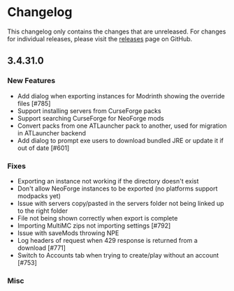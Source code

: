 # Changelog

This changelog only contains the changes that are unreleased. For changes for individual releases, please visit the
[releases](https://github.com/ATLauncher/ATLauncher/releases) page on GitHub.

## 3.4.31.0

### New Features
- Add dialog when exporting instances for Modrinth showing the override files [#785]
- Support installing servers from CurseForge packs
- Support searching CurseForge for NeoForge mods
- Convert packs from one ATLauncher pack to another, used for migration in ATLauncher backend
- Add dialog to prompt exe users to download bundled JRE or update it if out of date [#601]

### Fixes
- Exporting an instance not working if the directory doesn't exist
- Don't allow NeoForge instances to be exported (no platforms support modpacks yet)
- Issue with servers copy/pasted in the servers folder not being linked up to the right folder
- File not being shown correctly when export is complete
- Importing MultiMC zips not importing settings [#792]
- Issue with saveMods throwing NPE
- Log headers of request when 429 response is returned from a download [#771]
- Switch to Accounts tab when trying to create/play without an account [#753]

### Misc
